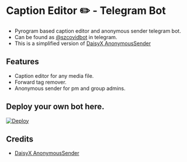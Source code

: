 # Caption Editor ✏️ - Telegram Bot
- Pyrogram based caption editor and anonymous sender telegram bot.
- Can be found as [@szcovidbot](http://t.me/szcaptionbot) in telegram.
- This is a simplified version of [DaisyX AnonymousSender](https://github.com/TeamDaisyX/AnonymousSender)

## Features
- Caption editor for any media file.
- Forward tag remover.
- Anonymous sender for pm and group admins.

## Deploy your own bot here.
[![Deploy](https://www.herokucdn.com/deploy/button.svg)](https://heroku.com/deploy?template=https://github.com/TinuraD/EF-Caption-Editor.git)

## Credits
- [DaisyX AnonymousSender](https://github.com/TeamDaisyX/AnonymousSender)

